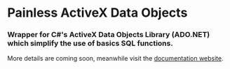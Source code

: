 # Painless ActiveX Data Objects

### Wrapper for C#'s ActiveX Data Objects Library (ADO.NET) which simplify the use of basics SQL functions.

More details are coming soon, meanwhile visit the [documentation website](http://obrassard.me/PainlessADO/html/c3e85a09-7ad3-a4b9-5aa6-5b1e8358d2ca.htm).

